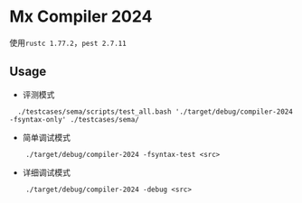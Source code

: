 # Mx Compiler 2024

使用`rustc 1.77.2`，`pest 2.7.11`

## Usage

- 评测模式 
```./testcases/se
  ./testcases/sema/scripts/test_all.bash './target/debug/compiler-2024 -fsyntax-only' ./testcases/sema/
```
- 简单调试模式
```
    ./target/debug/compiler-2024 -fsyntax-test <src>
```
- 详细调试模式
```
    ./target/debug/compiler-2024 -debug <src>
```